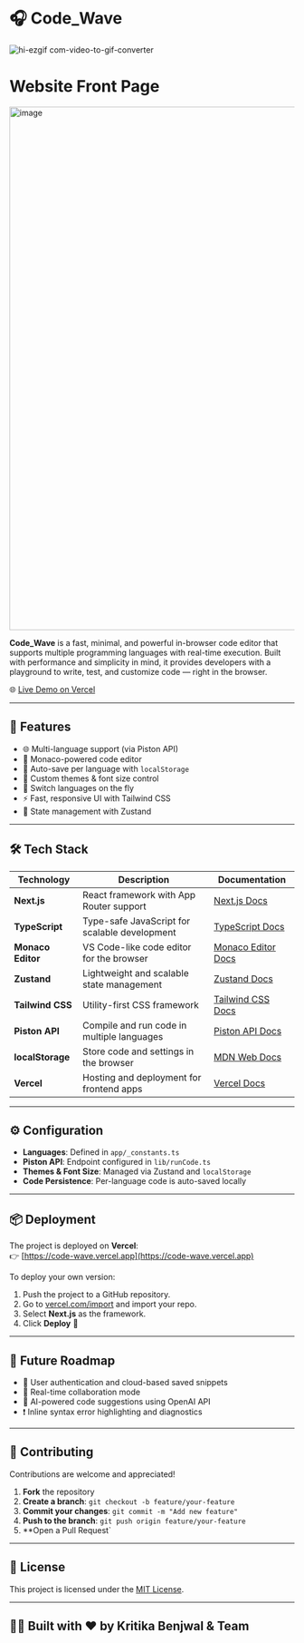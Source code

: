 # 🎧 Code_Wave



![hi-ezgif com-video-to-gif-converter](https://github.com/user-attachments/assets/acad04d8-fecc-42ae-b6f9-affdce33fd61)


# Website Front Page
<img width="1896" height="923" alt="image" src="https://github.com/user-attachments/assets/d384f888-9d13-4202-a0af-6404d149093a" />



**Code_Wave** is a fast, minimal, and powerful in-browser code editor that supports multiple programming languages with real-time execution. Built with performance and simplicity in mind, it provides developers with a playground to write, test, and customize code — right in the browser.

🌐 [Live Demo on Vercel](https://code-wave-puce.vercel.app/)

---

## 🚀 Features

- 🌐 Multi-language support (via Piston API)
- 📝 Monaco-powered code editor
- 💾 Auto-save per language with `localStorage`
- 🎨 Custom themes & font size control
- 🔄 Switch languages on the fly
- ⚡ Fast, responsive UI with Tailwind CSS
- 🧠 State management with Zustand

---

## 🛠️ Tech Stack

| Technology       | Description                                      | Documentation |
|------------------|--------------------------------------------------|----------------|
| **Next.js**       | React framework with App Router support          | [Next.js Docs](https://nextjs.org/docs) |
| **TypeScript**    | Type-safe JavaScript for scalable development    | [TypeScript Docs](https://www.typescriptlang.org/docs/) |
| **Monaco Editor** | VS Code-like code editor for the browser         | [Monaco Editor Docs](https://microsoft.github.io/monaco-editor/) |
| **Zustand**       | Lightweight and scalable state management        | [Zustand Docs](https://docs.pmnd.rs/zustand/getting-started/introduction) |
| **Tailwind CSS**  | Utility-first CSS framework                      | [Tailwind CSS Docs](https://tailwindcss.com/docs) |
| **Piston API**    | Compile and run code in multiple languages       | [Piston API Docs](https://github.com/engineer-man/piston) |
| **localStorage**  | Store code and settings in the browser           | [MDN Web Docs](https://developer.mozilla.org/en-US/docs/Web/API/Window/localStorage) |
| **Vercel**        | Hosting and deployment for frontend apps         | [Vercel Docs](https://vercel.com/docs) |

---

## ⚙️ Configuration

- **Languages**: Defined in `app/_constants.ts`
- **Piston API**: Endpoint configured in `lib/runCode.ts`
- **Themes & Font Size**: Managed via Zustand and `localStorage`
- **Code Persistence**: Per-language code is auto-saved locally

---

## 📦 Deployment

The project is deployed on **Vercel**:  
👉 [https://code-wave.vercel.app](https://code-wave.vercel.app)

To deploy your own version:

1. Push the project to a GitHub repository.
2. Go to [vercel.com/import](https://vercel.com/import) and import your repo.
3. Select **Next.js** as the framework.
4. Click **Deploy** 🚀

---

## 🔮 Future Roadmap

- 🔐 User authentication and cloud-based saved snippets
- 🤝 Real-time collaboration mode
- 🧠 AI-powered code suggestions using OpenAI API
- ❗ Inline syntax error highlighting and diagnostics

---

## 🤝 Contributing

Contributions are welcome and appreciated!

1. **Fork** the repository
2. **Create a branch**: `git checkout -b feature/your-feature`
3. **Commit your changes**: `git commit -m "Add new feature"`
4. **Push to the branch**: `git push origin feature/your-feature`
5. **Open a Pull Request`

---

## 📄 License

This project is licensed under the [MIT License](LICENSE).

---

## 👩‍💻 Built with ❤️ by Kritika Benjwal & Team
